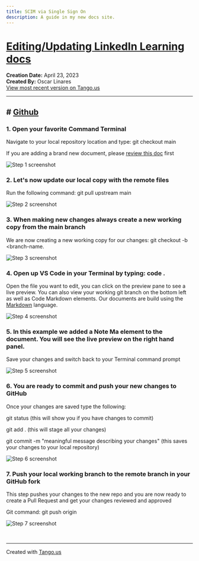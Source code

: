 ```yaml
---
title: SCIM via Single Sign On
description: A guide in my new docs site.
---
```


# [Editing/Updating LinkedIn Learning docs](https://app.tango.us/app/workflow/194c0a69-78ee-4c1e-8687-0092f6e46163?utm_source=markdown&utm_medium=markdown&utm_campaign=workflow%20export%20links)

__Creation Date:__ April 23, 2023  
__Created By:__ Oscar Linares  
[View most recent version on Tango.us](https://app.tango.us/app/workflow/194c0a69-78ee-4c1e-8687-0092f6e46163?utm_source=markdown&utm_medium=markdown&utm_campaign=workflow%20export%20links)



***




## # [Github](https://github.com)


### 1. Open your favorite Command Terminal

Navigate to your local repository location and type: git checkout main

If you are adding a brand new document, please [review this doc](https://review.learn.microsoft.com/en-us/help/get-started/add-new-article?branch=main&pivots=learn-authoring-pack-yes) first

![Step 1 screenshot](https://images.tango.us/workflows/194c0a69-78ee-4c1e-8687-0092f6e46163/steps/b0734801-b9e7-42f1-96fc-4052de35aaf3/f0193c8d-c4ad-49da-9b41-3cd623209604.png?crop=focalpoint&fit=crop&fp-x=0.5000&fp-y=0.5000&w=1200&border=2%2CF4F2F7&border-radius=8%2C8%2C8%2C8&border-radius-inner=8%2C8%2C8%2C8&blend-align=bottom&blend-mode=normal&blend-x=0&blend-w=1200&blend64=aHR0cHM6Ly9pbWFnZXMudGFuZ28udXMvc3RhdGljL21hZGUtd2l0aC10YW5nby13YXRlcm1hcmstdjIucG5n&mark-x=2&mark-y=1257&m64=aHR0cHM6Ly9pbWFnZXMudGFuZ28udXMvc3RhdGljL2JsYW5rLnBuZz9tYXNrPWNvcm5lcnMmYm9yZGVyPTQlMkNGRjc0NDImdz05MjEmaD02MiZmaXQ9Y3JvcCZjb3JuZXItcmFkaXVzPTEw)


### 2. Let's now update our local copy with the remote files

Run the following command: git pull upstream main

![Step 2 screenshot](https://images.tango.us/workflows/194c0a69-78ee-4c1e-8687-0092f6e46163/steps/4d264ffa-fcdd-4670-89e7-562c42312576/a8a9cde1-b600-4164-8057-8ab149e86f78.png?crop=focalpoint&fit=crop&fp-x=0.5000&fp-y=0.5000&w=1200&border=2%2CF4F2F7&border-radius=8%2C8%2C8%2C8&border-radius-inner=8%2C8%2C8%2C8&blend-align=bottom&blend-mode=normal&blend-x=0&blend-w=1200&blend64=aHR0cHM6Ly9pbWFnZXMudGFuZ28udXMvc3RhdGljL21hZGUtd2l0aC10YW5nby13YXRlcm1hcmstdjIucG5n&mark-x=217&mark-y=50&m64=aHR0cHM6Ly9pbWFnZXMudGFuZ28udXMvc3RhdGljL2JsYW5rLnBuZz9tYXNrPWNvcm5lcnMmYm9yZGVyPTQlMkNGRjc0NDImdz0yNDEmaD0zMiZmaXQ9Y3JvcCZjb3JuZXItcmFkaXVzPTEw)


### 3. When making new changes always create a new working copy from the main branch

We are now creating a new working copy for our changes: git checkout -b <branch-name.

![Step 3 screenshot](https://images.tango.us/workflows/194c0a69-78ee-4c1e-8687-0092f6e46163/steps/ae9d156a-2113-464c-9d51-5410a995c8ab/6fb77cab-c243-4ced-93a3-7efa2f91cec3.png?crop=focalpoint&fit=crop&fp-x=0.5000&fp-y=0.5000&w=1200&border=2%2CF4F2F7&border-radius=8%2C8%2C8%2C8&border-radius-inner=8%2C8%2C8%2C8&blend-align=bottom&blend-mode=normal&blend-x=0&blend-w=1200&blend64=aHR0cHM6Ly9pbWFnZXMudGFuZ28udXMvc3RhdGljL21hZGUtd2l0aC10YW5nby13YXRlcm1hcmstdjIucG5n&mark-x=284&mark-y=39&m64=aHR0cHM6Ly9pbWFnZXMudGFuZ28udXMvc3RhdGljL2JsYW5rLnBuZz9tYXNrPWNvcm5lcnMmYm9yZGVyPTQlMkNGRjc0NDImdz05MDcmaD01NiZmaXQ9Y3JvcCZjb3JuZXItcmFkaXVzPTEw)


### 4. Open up VS Code in your Terminal by typing: code . 

Open the file you want to edit, you can click on the preview pane to see a live preview. You can also view your working git branch on the bottom left as well as Code Markdown elements. Our documents are build using the [Markdown](https://review.learn.microsoft.com/en-us/help/platform/markdown-reference?toc=%2Fhelp%2Fget-started%2Ftoc.json&bc=%2Fhelp%2Fget-started%2Fbreadcrumb%2Ftoc.json&branch=main) language.

![Step 4 screenshot](https://images.tango.us/workflows/194c0a69-78ee-4c1e-8687-0092f6e46163/steps/3cfbf3a4-1453-4a0b-9d17-b61b17b9e513/fbe1c78b-8e84-41de-b782-32ddbf1e75f6.png?crop=focalpoint&fit=crop&fp-x=0.5000&fp-y=0.5000&w=1200&border=2%2CF4F2F7&border-radius=8%2C8%2C8%2C8&border-radius-inner=8%2C8%2C8%2C8&blend-align=bottom&blend-mode=normal&blend-x=0&blend-w=1200&blend64=aHR0cHM6Ly9pbWFnZXMudGFuZ28udXMvc3RhdGljL21hZGUtd2l0aC10YW5nby13YXRlcm1hcmstdjIucG5n)


### 5. In this example we added a Note Ma element to the document. You will see the live preview on the right hand panel. 

Save your changes and switch back to your Terminal command prompt

![Step 5 screenshot](https://images.tango.us/workflows/194c0a69-78ee-4c1e-8687-0092f6e46163/steps/439b7124-370b-4983-b946-38e25f277df1/673d66cf-d698-48c7-964e-86ebfbee8fea.png?crop=focalpoint&fit=crop&fp-x=0.5000&fp-y=0.5000&w=1200&border=2%2CF4F2F7&border-radius=8%2C8%2C8%2C8&border-radius-inner=8%2C8%2C8%2C8&blend-align=bottom&blend-mode=normal&blend-x=0&blend-w=1200&blend64=aHR0cHM6Ly9pbWFnZXMudGFuZ28udXMvc3RhdGljL21hZGUtd2l0aC10YW5nby13YXRlcm1hcmstdjIucG5n&mark-x=258&mark-y=351&m64=aHR0cHM6Ly9pbWFnZXMudGFuZ28udXMvc3RhdGljL2JsYW5rLnBuZz9tYXNrPWNvcm5lcnMmYm9yZGVyPTQlMkNGRjc0NDImdz00NTUmaD04OCZmaXQ9Y3JvcCZjb3JuZXItcmFkaXVzPTEw)


### 6. You are ready to commit and push your new changes to GitHub

Once your changes are saved type the following:

git status (this will show you if you have changes to commit)

git add . (this will stage all your changes)

git commit -m "meaningful message describing your changes" (this saves your changes to your local repository)

![Step 6 screenshot](https://images.tango.us/workflows/194c0a69-78ee-4c1e-8687-0092f6e46163/steps/8dc34605-0b29-4e5b-8f07-02c132ff2f87/f457f10b-fc44-44ec-8acf-7ed32eab2242.png?crop=focalpoint&fit=crop&fp-x=0.5000&fp-y=0.5000&w=1200&border=2%2CF4F2F7&border-radius=8%2C8%2C8%2C8&border-radius-inner=8%2C8%2C8%2C8&blend-align=bottom&blend-mode=normal&blend-x=0&blend-w=1200&blend64=aHR0cHM6Ly9pbWFnZXMudGFuZ28udXMvc3RhdGljL21hZGUtd2l0aC10YW5nby13YXRlcm1hcmstdjIucG5n&mark-x=543&mark-y=150&m64=aHR0cHM6Ly9pbWFnZXMudGFuZ28udXMvc3RhdGljL2JsYW5rLnBuZz9tYXNrPWNvcm5lcnMmYm9yZGVyPTQlMkNGRjc0NDImdz0xMzAmaD0yNyZmaXQ9Y3JvcCZjb3JuZXItcmFkaXVzPTEw)


### 7. Push your local working branch to the remote branch in your GitHub fork

This step pushes your changes to the new repo and you are now ready to create a Pull Request and get your changes reviewed and approved

Git command: git push origin <your-working-branch-name>

![Step 7 screenshot](https://images.tango.us/workflows/194c0a69-78ee-4c1e-8687-0092f6e46163/steps/1edcf5e3-13d3-4519-8204-6f2192c95ef5/25c421a9-738f-4d07-97de-df13c852f0d1.png?crop=focalpoint&fit=crop&fp-x=0.5000&fp-y=0.5000&w=1200&border=2%2CF4F2F7&border-radius=8%2C8%2C8%2C8&border-radius-inner=8%2C8%2C8%2C8&blend-align=bottom&blend-mode=normal&blend-x=0&blend-w=1200&blend64=aHR0cHM6Ly9pbWFnZXMudGFuZ28udXMvc3RhdGljL21hZGUtd2l0aC10YW5nby13YXRlcm1hcmstdjIucG5n&mark-x=653&mark-y=75&m64=aHR0cHM6Ly9pbWFnZXMudGFuZ28udXMvc3RhdGljL2JsYW5rLnBuZz9tYXNrPWNvcm5lcnMmYm9yZGVyPTQlMkNGRjc0NDImdz01NDMmaD00MSZmaXQ9Y3JvcCZjb3JuZXItcmFkaXVzPTEw)

<br/>

***
Created with [Tango.us](https://tango.us?utm_source=markdown&utm_medium=markdown&utm_campaign=workflow%20export%20links)
